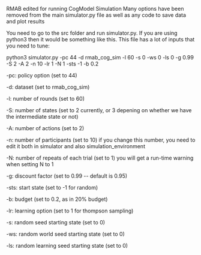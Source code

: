 RMAB edited for running CogModel Simulation
Many options have been removed from the main simulator.py file as well as any code to save data and plot results

You need to go to the src folder and run simulator.py. If you are using python3 then it would be something like this. This file has a lot of inputs that you need to tune:

python3 simulator.py -pc 44 -d rmab_cog_sim -l 60 -s 0 -ws 0 -ls 0 -g 0.99 -S 2 -A 2 -n 10 -lr 1 -N 1 -sts -1 -b 0.2

-pc: policy option (set to 44) 

-d: dataset (set to rmab_cog_sim)

-l: number of rounds (set to 60)

-S: number of states (set to 2 currently, or 3 depening on whether we have the intermediate state or not)

-A: number of actions (set to 2)

-n: number of participants (set to 10) if you change this number, you need to edit it both in simulator and also simulation_environment

-N: number of repeats of each trial (set to 1) you will get a run-time warning when setting N to 1

-g: discount factor (set to 0.99 -- default is 0.95)

-sts: start state (set to -1 for random)

-b: budget (set to 0.2, as in 20% budget)

-lr: learning option (set to 1 for thompson sampling)

-s: random seed starting state (set to 0)

-ws: random world seed starting state (set to 0)

-ls: random learning seed starting state (set to 0)
